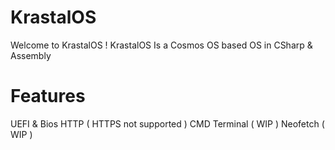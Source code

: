 # KrastalOS
Welcome to KrastalOS ! 
KrastalOS Is a Cosmos OS based OS in CSharp & Assembly

# Features
UEFI & Bios
HTTP ( HTTPS not supported )
CMD Terminal ( WIP )
Neofetch ( WIP )

